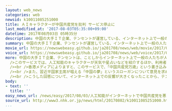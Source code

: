 ```yaml
---
layout: web_news
categories: web
newsid: k10011085251000
title: ＡＩキャラクターが中国共産党を批判 サービス停止に
last_modified_at: '2017-08-03T05:35:00+09:00'
datetime: 2017年08月03日 05時35分
description: 中国の大手ＩＴ企業、テンセントが運営している、インターネット上で一般の人たちと会話する人工知能のキャラクターが、中国共産党について、「腐敗して無能だ」などと批判したことから、このサービスが停止され、話題になっています。
summary: 中国の大手ＩＴ企業、テンセントが運営している、インターネット上で一般の人たちと会話する人工知能のキャラクターが、中国共産党について、「腐敗して無能だ」などと批判したことから、このサービスが停止され、話題になっています。
movie_url: https://newswebeasy.github.io/ja201708/news/web/movie/2017/08/03/k10011085251000.mp4
voice_url: https://newswebeasy.github.io/ja201708/news/web/voice/2017/08/03/k10011085251000.mp3
more: 中国の大手ＩＴ企業、テンセントは、ことしからインターネット上で一般の人たちが人工知能のキャラクターと会話できるサービスを無料で提供しています。<br /><br
  />このサービスでは、人工知能のキャラクターが天気や星占いなどを紹介するほか、利用者との会話を通じて学習しながら、さまざまな話題について意見交換することができます。<br
  /><br />香港メディアによりますと、このサービスで、「中国共産党万歳」という書き込みがあったのに対し、人工知能のキャラクターは、「こんなにも腐敗して無能な政治に万歳するのか」と反論したということです。<br
  /><br />また、習近平国家主席が唱える「中国の夢」というスローガンについて意見を求められると、「アメリカに移住することだ」と回答したということです。<br
  /><br />こうした回答について、インターネット上での反響が大きくなったことから、テンセントは、先月３０日、サービスを停止しました。<br /><br />中国では、習近平指導部のもと、言論の自由への締めつけが強まっていて、中国版ツイッター「ウェイボー」では、「人工知能の死を心から悼む」とか、「人工知能が当局から呼び出された」などといった書き込みが相次ぎ、話題になっています。
body:
- text: ''
  title: ''
easy_news_url: /news/easy/2017/08/03/人工知能がインターネットで中国共産党を悪く言う/
source_url: http://www3.nhk.or.jp/news/html/20170802/k10011085251000.html?utm_int=nsearch_contents_search-items_001
...
```

